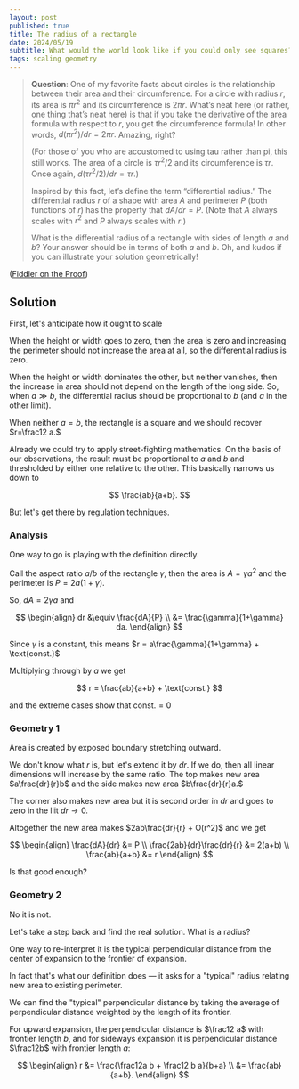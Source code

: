 ```yaml
---
layout: post
published: true
title: The radius of a rectangle
date: 2024/05/19
subtitle: What would the world look like if you could only see squares?
tags: scaling geometry
---
```


>**Question**: One of my favorite facts about circles is the relationship between their area and their circumference. For a circle with radius $r,$ its area is $\pi r^2$ and its circumference is $2\pi r.$ What’s neat here (or rather, one thing that’s neat here) is that if you take the derivative of the area formula with respect to $r,$ you get the circumference formula! In other words, $d(\pi r^2)/dr = 2\pi r.$ Amazing, right?
>
>(For those of you who are accustomed to using tau rather than pi, this still works. The area of a circle is $\tau r^2/2$ and its circumference is $\tau r.$ Once again, $d(\tau r^2/2)/dr = \tau r.$)
>
>Inspired by this fact, let’s define the term “differential radius.” The differential radius $r$ of a shape with area $A$ and perimeter $P$ (both functions of $r$) has the property that $dA/dr = P.$ (Note that $A$ always scales with $r^2$ and $P$ always scales with $r.$)
>
> What is the differential radius of a rectangle with sides of length $a$ and $b$? Your answer should be in terms of both $a$ and $b.$ Oh, and kudos if you can illustrate your solution geometrically!

<!--more-->

([Fiddler on the Proof](https://thefiddler.substack.com/p/when-is-a-triangle-like-a-circle))

## Solution

First, let's anticipate how it ought to scale

When the height or width goes to zero, then the area is zero and increasing the perimeter should not increase the area at all, so the differential radius is zero.

When the height or width dominates the other, but neither vanishes, then the increase in area should not depend on the length of the long side. So, when $a\gg b,$ the differential radius should be proportional to $b$ (and $a$ in the other limit).

When neither $a=b,$ the rectangle is a square and we should recover $r=\frac12 a.$ 

Already we could try to apply street-fighting mathematics. On the basis of our observations, the result must be proportional to $a$ and $b$ and thresholded by either one relative to the other. This basically narrows us down to

$$ \frac{ab}{a+b}. $$

But let's get there by regulation techniques.

### Analysis

One way to go is playing with the definition directly.

Call the aspect ratio $a/b$ of the rectangle $\gamma,$ then the area is $A = \gamma a^2$ and the perimeter is $P=2a(1+\gamma).$

So, $dA = 2\gamma a$ and 

$$ \begin{align} dr &\equiv \frac{dA}{P} \\ &= \frac{\gamma}{1+\gamma} da. \end{align} $$

Since $\gamma$ is a constant, this means $r = a\frac{\gamma}{1+\gamma} + \text{const.}$ 

Multiplying through by $a$ we get 

$$ r = \frac{ab}{a+b} + \text{const.} $$

and the extreme cases show that $\text{const.}=0$

### Geometry 1

Area is created by exposed boundary stretching outward. 

We don't know what $r$ is, but let's extend it by $dr.$ If we do, then all linear dimensions will increase by the same ratio. The top makes new area $a\frac{dr}{r}b$ and the side makes new area $b\frac{dr}{r}a.$ 

The corner also makes new area but it is second order in $dr$ and goes to zero in the liit $dr \rightarrow 0.$

Altogether the new area makes $2ab\frac{dr}{r} + O(r^2)$ and we get

$$ 
  \begin{align}
    \frac{dA}{dr} &= P \\
    \frac{2ab}{dr}\frac{dr}{r} &= 2(a+b) \\
    \frac{ab}{a+b} &= r
  \end{align}
$$

Is that good enough?

### Geometry 2

No it is not.

Let's take a step back and find the real solution. What is a radius? 

One way to re-interpret it is the typical perpendicular distance from the center of expansion to the frontier of expansion.

In fact that's what our definition does — it asks for a "typical" radius relating new area to existing perimeter.

We can find the "typical" perpendicular distance by taking the average of perpendicular distance weighted by the length of its frontier.

For upward expansion, the perpendicular distance is $\frac12 a$ with frontier length $b,$ and for sideways expansion it is perpendicular distance $\frac12b$ with frontier length $a$:

$$ 
  \begin{align}
    r &= \frac{\frac12a b + \frac12 b a}{b+a} \\
    &= \frac{ab}{a+b}.
  \end{align}    
$$



<br>
